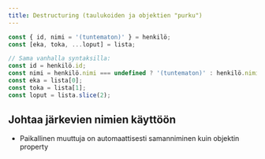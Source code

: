 ```yaml
---
title: Destructuring (taulukoiden ja objektien "purku")
---
```


```js
const { id, nimi = '(tuntematon)' } = henkilö;
const [eka, toka, ...loput] = lista;

// Sama vanhalla syntaksilla:
const id = henkilö.id;
const nimi = henkilö.nimi === undefined ? '(tuntematon)' : henkilö.nimi;
const eka = lista[0];
const toka = lista[1];
const loput = lista.slice(2);
```

## Johtaa järkevien nimien käyttöön
* Paikallinen muuttuja on automaattisesti samanniminen kuin objektin property
